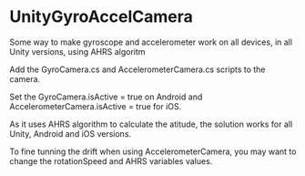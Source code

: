# UnityGyroAccelCamera
Some way to make gyroscope and accelerometer work on all devices, in all Unity versions, using AHRS algoritm

Add the GyroCamera.cs and AccelerometerCamera.cs scripts to the camera.

Set the GyroCamera.isActive = true on Android and AccelerometerCamera.isActive = true for iOS.

As it uses AHRS algorithm to calculate the atitude, the solution works for all Unity, Android and iOS versions.

To fine tunning the drift when using AccelerometerCamera, you may want to change the rotationSpeed and AHRS variables values.
